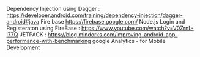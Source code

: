 Dependency Injection using Dagger : https://developer.android.com/training/dependency-injection/dagger-android#java
Fire base https://firebase.google.com/
Node.js
Login and Registeraton using FireBase : https://www.youtube.com/watch?v=V0ZrnL-i77Q
JETPACK : https://blog.mindorks.com/improving-android-app-performance-with-benchmarking
google Analytics - for Mobile Development
